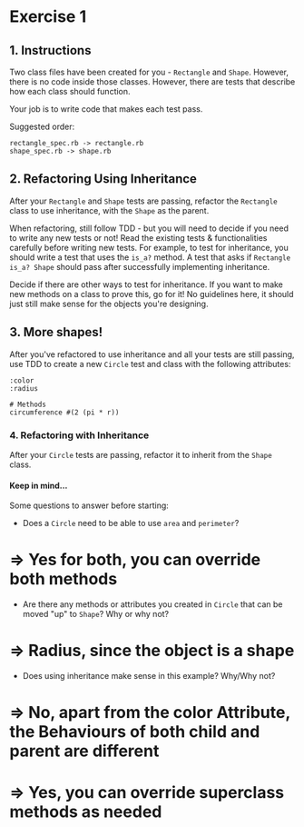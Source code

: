 # Exercise 1
## 1. Instructions

Two class files have been created for you - `Rectangle` and `Shape`. However, there is no code inside those classes. 
However, there are tests that describe how each class should function.

Your job is to write code that makes each test pass.

Suggested order:
```
rectangle_spec.rb -> rectangle.rb
shape_spec.rb -> shape.rb
```

## 2. Refactoring Using Inheritance
After your `Rectangle` and `Shape` tests are passing, refactor the `Rectangle` class to use inheritance, with the `Shape` as the parent.

When refactoring, still follow TDD - but you will need to decide if you need to write any new tests or not! 
Read the existing tests & functionalities carefully before writing new tests.
For example, to test for inheritance, you should write a test that uses the `is_a?` method. 
A test that asks if `Rectangle is_a? Shape` should pass after successfully implementing inheritance.

Decide if there are other ways to test for inheritance. If you want to make new methods on a class to prove this, 
go for it! No guidelines here, it should just still make sense for the objects you're designing.

## 3. More shapes!
After you've refactored to use inheritance and all your tests are still passing, use TDD to create a new `Circle` test and class with the following attributes:

```
:color
:radius

# Methods
circumference #(2 (pi * r))
```

### 4. Refactoring with Inheritance
After your `Circle` tests are passing, refactor it to inherit from the `Shape` class.

#### Keep in mind...
Some questions to answer before starting:
- Does a `Circle` need to be able to use `area` and `perimeter`?
# => Yes for both, you can override both methods
- Are there any methods or attributes you created in `Circle` that can be moved "up" to `Shape`? Why or why not?
# => Radius, since the object is a shape 
- Does using inheritance make sense in this example? Why/Why not?
# => No, apart from the color Attribute, the Behaviours of both child and parent are different
# => Yes, you can override superclass methods as needed 
